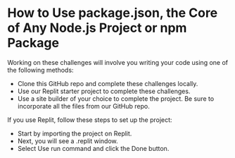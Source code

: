 # How to Use package.json, the Core of Any Node.js Project or npm Package

<!DOCTYPE html>
<html lang="en">
<head>
    <meta charset="UTF-8">
    <meta name="viewport" content="width=device-width, initial-scale=1.0">
</head>
<body>
    <div class="backend">
        <p>Working on these challenges will involve you writing your code using one of the following methods:</p>
        <ul>
            <li>Clone this GitHub repo and complete these challenges locally.</li>
            <li>Use our Replit starter project to complete these challenges.</li>
            <li>Use a site builder of your choice to complete the project. Be sure to incorporate all the files from our GitHub repo.</li>
        </ul>
        <p>If you use Replit, follow these steps to set up the project:</p>
        <ul>
            <li>Start by importing the project on Replit.</li>
            <li>Next, you will see a .replit window.</li>
            <li>Select Use run command and click the Done button.</li>
        </ul>
    </div>
</body>
</html>
